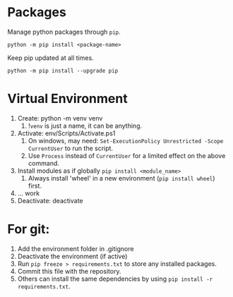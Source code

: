 # Packages

Manage python packages through `pip`.
```
python -m pip install <package-name>
```

Keep pip updated at all times.
```
python -m pip install --upgrade pip
```

# Virtual Environment

1. Create: python -m venv venv
   1. !`venv` is just a name, it can be anything.
2. Activate: env/Scripts/Activate.ps1
   1. On windows, may need: `Set-ExecutionPolicy Unrestricted -Scope CurrentUser` to run the script.
   2. Use `Process` instead of `CurrentUser` for a limited effect on the above command.
3. Install modules as if globally `pip install <module_name>`
   1. Always install 'wheel' in a new environment (`pip install wheel`) first.
4. ... work
5. Deactivate: deactivate

# For git:
1. Add the environment folder in .gitignore
2. Deactivate the environment (if active)
3. Run `pip freeze > requirements.txt` to store any installed packages.
4. Commit this file with the repository.
5. Others can install the same dependencies by using `pip install -r requirements.txt`.
